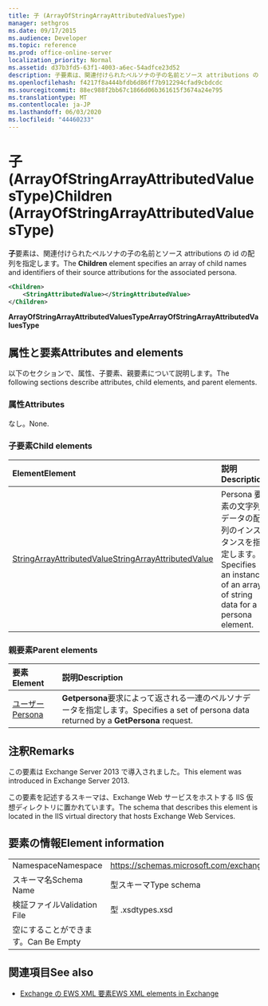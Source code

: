 ```yaml
---
title: 子 (ArrayOfStringArrayAttributedValuesType)
manager: sethgros
ms.date: 09/17/2015
ms.audience: Developer
ms.topic: reference
ms.prod: office-online-server
localization_priority: Normal
ms.assetid: d37b3fd5-63f1-4003-a6ec-54adfce23d52
description: 子要素は、関連付けられたペルソナの子の名前とソース attributions の id の配列を指定します。
ms.openlocfilehash: f4217f8a444bfdb6d86ff7b912294cfad9cbdcdc
ms.sourcegitcommit: 88ec988f2bb67c1866d06b361615f3674a24e795
ms.translationtype: MT
ms.contentlocale: ja-JP
ms.lasthandoff: 06/03/2020
ms.locfileid: "44460233"
---
```

# <a name="children-arrayofstringarrayattributedvaluestype"></a><span data-ttu-id="19473-103">子 (ArrayOfStringArrayAttributedValuesType)</span><span class="sxs-lookup"><span data-stu-id="19473-103">Children (ArrayOfStringArrayAttributedValuesType)</span></span>

<span data-ttu-id="19473-104">**子**要素は、関連付けられたペルソナの子の名前とソース attributions の id の配列を指定します。</span><span class="sxs-lookup"><span data-stu-id="19473-104">The **Children** element specifies an array of child names and identifiers of their source attributions for the associated persona.</span></span> 
  
```XML
<Children>
    <StringAttributedValue></StringAttributedValue>
</Children>
```

 <span data-ttu-id="19473-105">**ArrayOfStringArrayAttributedValuesType**</span><span class="sxs-lookup"><span data-stu-id="19473-105">**ArrayOfStringArrayAttributedValuesType**</span></span>
## <a name="attributes-and-elements"></a><span data-ttu-id="19473-106">属性と要素</span><span class="sxs-lookup"><span data-stu-id="19473-106">Attributes and elements</span></span>

<span data-ttu-id="19473-107">以下のセクションで、属性、子要素、親要素について説明します。</span><span class="sxs-lookup"><span data-stu-id="19473-107">The following sections describe attributes, child elements, and parent elements.</span></span>
  
### <a name="attributes"></a><span data-ttu-id="19473-108">属性</span><span class="sxs-lookup"><span data-stu-id="19473-108">Attributes</span></span>

<span data-ttu-id="19473-109">なし。</span><span class="sxs-lookup"><span data-stu-id="19473-109">None.</span></span>
  
### <a name="child-elements"></a><span data-ttu-id="19473-110">子要素</span><span class="sxs-lookup"><span data-stu-id="19473-110">Child elements</span></span>

|<span data-ttu-id="19473-111">**Element**</span><span class="sxs-lookup"><span data-stu-id="19473-111">**Element**</span></span>|<span data-ttu-id="19473-112">**説明**</span><span class="sxs-lookup"><span data-stu-id="19473-112">**Description**</span></span>|
|:-----|:-----|
|[<span data-ttu-id="19473-113">StringArrayAttributedValue</span><span class="sxs-lookup"><span data-stu-id="19473-113">StringArrayAttributedValue</span></span>](stringarrayattributedvalue.md) <br/> |<span data-ttu-id="19473-114">Persona 要素の文字列データの配列のインスタンスを指定します。</span><span class="sxs-lookup"><span data-stu-id="19473-114">Specifies an instance of an array of string data for a persona element.</span></span>  <br/> |
   
### <a name="parent-elements"></a><span data-ttu-id="19473-115">親要素</span><span class="sxs-lookup"><span data-stu-id="19473-115">Parent elements</span></span>

|<span data-ttu-id="19473-116">**要素**</span><span class="sxs-lookup"><span data-stu-id="19473-116">**Element**</span></span>|<span data-ttu-id="19473-117">**説明**</span><span class="sxs-lookup"><span data-stu-id="19473-117">**Description**</span></span>|
|:-----|:-----|
|[<span data-ttu-id="19473-118">ユーザー</span><span class="sxs-lookup"><span data-stu-id="19473-118">Persona</span></span>](persona.md) <br/> |<span data-ttu-id="19473-119">**Getpersona**要求によって返される一連のペルソナデータを指定します。</span><span class="sxs-lookup"><span data-stu-id="19473-119">Specifies a set of persona data returned by a **GetPersona** request.</span></span>  <br/> |
   
## <a name="remarks"></a><span data-ttu-id="19473-120">注釈</span><span class="sxs-lookup"><span data-stu-id="19473-120">Remarks</span></span>

<span data-ttu-id="19473-121">この要素は Exchange Server 2013 で導入されました。</span><span class="sxs-lookup"><span data-stu-id="19473-121">This element was introduced in Exchange Server 2013.</span></span>
  
<span data-ttu-id="19473-122">この要素を記述するスキーマは、Exchange Web サービスをホストする IIS 仮想ディレクトリに置かれています。</span><span class="sxs-lookup"><span data-stu-id="19473-122">The schema that describes this element is located in the IIS virtual directory that hosts Exchange Web Services.</span></span>
  
## <a name="element-information"></a><span data-ttu-id="19473-123">要素の情報</span><span class="sxs-lookup"><span data-stu-id="19473-123">Element information</span></span>

|||
|:-----|:-----|
|<span data-ttu-id="19473-124">Namespace</span><span class="sxs-lookup"><span data-stu-id="19473-124">Namespace</span></span>  <br/> |https://schemas.microsoft.com/exchange/services/2006/types  <br/> |
|<span data-ttu-id="19473-125">スキーマ名</span><span class="sxs-lookup"><span data-stu-id="19473-125">Schema Name</span></span>  <br/> |<span data-ttu-id="19473-126">型スキーマ</span><span class="sxs-lookup"><span data-stu-id="19473-126">Type schema</span></span>  <br/> |
|<span data-ttu-id="19473-127">検証ファイル</span><span class="sxs-lookup"><span data-stu-id="19473-127">Validation File</span></span>  <br/> |<span data-ttu-id="19473-128">型 .xsd</span><span class="sxs-lookup"><span data-stu-id="19473-128">types.xsd</span></span>  <br/> |
|<span data-ttu-id="19473-129">空にすることができます。</span><span class="sxs-lookup"><span data-stu-id="19473-129">Can Be Empty</span></span>  <br/> ||
   
## <a name="see-also"></a><span data-ttu-id="19473-130">関連項目</span><span class="sxs-lookup"><span data-stu-id="19473-130">See also</span></span>



- [<span data-ttu-id="19473-131">Exchange の EWS XML 要素</span><span class="sxs-lookup"><span data-stu-id="19473-131">EWS XML elements in Exchange</span></span>](ews-xml-elements-in-exchange.md)

